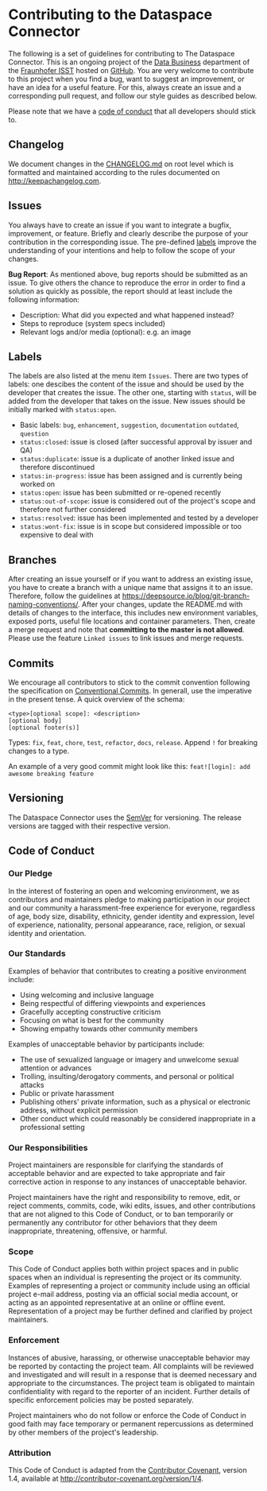# Contributing to the Dataspace Connector

The following is a set of guidelines for contributing to The Dataspace Connector. This is an ongoing project of the [Data Business](https://www.isst.fraunhofer.de/de/geschaeftsfelder/datenwirtschaft.html) department of the [Fraunhofer ISST](https://www.isst.fraunhofer.de/) hosted on [GitHub](https://github.com/FraunhoferISST/Dataspace-Connector). You are very welcome to contribute to this project when you find a bug, want to suggest an improvement, or have an idea for a useful feature. For this, always create an issue and a corresponding pull request, and follow our style guides as described below.

Please note that we have a [code of conduct](#code-of-conduct) that all developers should stick to.

## Changelog

We document changes in the [CHANGELOG.md](CHANGELOG.md) on root level which is formatted and maintained according to the rules documented on http://keepachangelog.com.

## Issues

You always have to create an issue if you want to integrate a bugfix, improvement, or feature. Briefly and clearly describe the purpose of your contribution in the corresponding issue. The pre-defined [labels](#labels) improve the understanding of your intentions and help to follow the scope of your changes. 

**Bug Report**: As mentioned above, bug reports should be submitted as an issue. To give others the chance to reproduce the error in order to find a solution as quickly as possible, the report should at least include the following information:
* Description: What did you expected and what happened instead?
* Steps to reproduce (system specs included)
* Relevant logs and/or media (optional): e.g. an image

## Labels

The labels are also listed at the menu item `Issues`. There are two types of labels: one descibes the content of the issue and should be used by the developer that creates the issue. The other one, starting with `status`, will be added from the developer that takes on the issue. New issues should be initially marked with `status:open`.
*  Basic labels: `bug`, `enhancement`, `suggestion`, `documentation` `outdated`, `question`
*  `status:closed`: issue is closed (after successful approval by issuer and QA)
*  `status:duplicate`: issue is a duplicate of another linked issue and therefore discontinued
*  `status:in-progress`: issue has been assigned and is currently being worked on
*  `status:open`: issue has been submitted or re-opened recently
*  `status:out-of-scope`: issue is considered out of the project's scope and therefore not further considered
*  `status:resolved`: issue has been implemented and tested by a developer
*  `status:wont-fix`: issue is in scope but considered impossible or too expensive to deal with

## Branches

After creating an issue yourself or if you want to address an existing issue, you have to create a branch with a unique name that assigns it to an issue. Therefore, follow the guidelines at https://deepsource.io/blog/git-branch-naming-conventions/. After your changes, update the README.md with details of changes to the interface, this includes new environment variables, exposed ports, useful file locations and container parameters. Then, create a merge request and note that **committing to the master is not allowed**. Please use the feature `Linked issues` to link issues and merge requests. 

## Commits

We encourage all contributors to stick to the commit convention following the specification on [Conventional Commits](https://www.conventionalcommits.org/en/v1.0.0/). In generall, use  the imperative in the present tense. A quick overview of the schema:
```
<type>[optional scope]: <description>
[optional body]
[optional footer(s)]
```

Types: `fix`, `feat`, `chore`, `test`, `refactor`, `docs`, `release`. Append `!` for breaking changes to a type. 

An example of a very good commit might look like this: `feat![login]: add awesome breaking feature`

## Versioning
The Dataspace Connector uses the [SemVer](https://semver.org/) for versioning. The release versions are tagged with their respective version.

## Code of Conduct

### Our Pledge

In the interest of fostering an open and welcoming environment, we as
contributors and maintainers pledge to making participation in our project and
our community a harassment-free experience for everyone, regardless of age, body
size, disability, ethnicity, gender identity and expression, level of experience,
nationality, personal appearance, race, religion, or sexual identity and
orientation.

### Our Standards

Examples of behavior that contributes to creating a positive environment
include:

* Using welcoming and inclusive language
* Being respectful of differing viewpoints and experiences
* Gracefully accepting constructive criticism
* Focusing on what is best for the community
* Showing empathy towards other community members

Examples of unacceptable behavior by participants include:

* The use of sexualized language or imagery and unwelcome sexual attention or
advances
* Trolling, insulting/derogatory comments, and personal or political attacks
* Public or private harassment
* Publishing others' private information, such as a physical or electronic
  address, without explicit permission
* Other conduct which could reasonably be considered inappropriate in a
  professional setting

### Our Responsibilities

Project maintainers are responsible for clarifying the standards of acceptable
behavior and are expected to take appropriate and fair corrective action in
response to any instances of unacceptable behavior.

Project maintainers have the right and responsibility to remove, edit, or
reject comments, commits, code, wiki edits, issues, and other contributions
that are not aligned to this Code of Conduct, or to ban temporarily or
permanently any contributor for other behaviors that they deem inappropriate,
threatening, offensive, or harmful.

### Scope

This Code of Conduct applies both within project spaces and in public spaces
when an individual is representing the project or its community. Examples of
representing a project or community include using an official project e-mail
address, posting via an official social media account, or acting as an appointed
representative at an online or offline event. Representation of a project may be
further defined and clarified by project maintainers.

### Enforcement

Instances of abusive, harassing, or otherwise unacceptable behavior may be
reported by contacting the project team. All
complaints will be reviewed and investigated and will result in a response that
is deemed necessary and appropriate to the circumstances. The project team is
obligated to maintain confidentiality with regard to the reporter of an incident.
Further details of specific enforcement policies may be posted separately.

Project maintainers who do not follow or enforce the Code of Conduct in good
faith may face temporary or permanent repercussions as determined by other
members of the project's leadership.

### Attribution

This Code of Conduct is adapted from the [Contributor Covenant](http://contributor-covenant.org), version 1.4, available at http://contributor-covenant.org/version/1/4.
